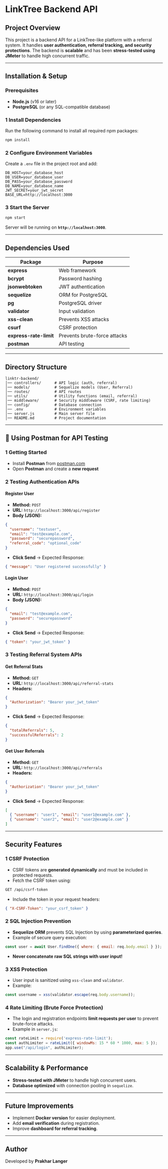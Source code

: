 # LinkTree Backend API

## Project Overview
This project is a backend API for a LinkTree-like platform with a referral system. It handles **user authentication, referral tracking, and security protections**. The backend is **scalable** and has been **stress-tested using JMeter** to handle high concurrent traffic.

---

## Installation & Setup
### **Prerequisites**
- **Node.js** (v16 or later)
- **PostgreSQL** (or any SQL-compatible database)

### **1️ Install Dependencies**
Run the following command to install all required npm packages:
```sh
npm install
```

### **2️ Configure Environment Variables**
Create a `.env` file in the project root and add:
```env
DB_HOST=your_database_host
DB_USER=your_database_user
DB_PASS=your_database_password
DB_NAME=your_database_name
JWT_SECRET=your_jwt_secret
BASE_URL=http://localhost:3000
```

### **3️ Start the Server**
```sh
npm start
```
Server will be running on **`http://localhost:3000`**.

---

## Dependencies Used
| Package | Purpose |
|---------|---------|
| **express** | Web framework |
| **bcrypt** | Password hashing |
| **jsonwebtoken** | JWT authentication |
| **sequelize** | ORM for PostgreSQL |
| **pg** | PostgreSQL driver |
| **validator** | Input validation |
| **xss-clean** | Prevents XSS attacks |
| **csurf** | CSRF protection |
| **express-rate-limit** | Prevents brute-force attacks |
| **postman** | API testing |

---

## Directory Structure
```
linktr-backend/
│── controllers/      # API logic (auth, referral)
│── models/           # Sequelize models (User, Referral)
│── routes/           # API routes
│── utils/            # Utility functions (email, referral)
│── middleware/       # Security middleware (CSRF, rate limiting)
│── config/           # Database connection
│── .env              # Environment variables
│── server.js         # Main server file
│── README.md         # Project documentation
```

---

## 🔹 Using Postman for API Testing
### **1️ Getting Started**
- Install **Postman** from [postman.com](https://www.postman.com/downloads/)
- Open **Postman** and create a **new request**

### **2️ Testing Authentication APIs**
#### **Register User**
- **Method:** `POST`
- **URL:** `http://localhost:3000/api/register`
- **Body (JSON):**
```json
{
  "username": "testuser",
  "email": "test@example.com",
  "password": "securepassword",
  "referral_code": "optional_code"
}
```
- **Click Send** → Expected Response:
```json
{ "message": "User registered successfully" }
```

#### **Login User**
- **Method:** `POST`
- **URL:** `http://localhost:3000/api/login`
- **Body (JSON):**
```json
{
  "email": "test@example.com",
  "password": "securepassword"
}
```
- **Click Send** → Expected Response:
```json
{ "token": "your_jwt_token" }
```

### **3️ Testing Referral System APIs**
#### **Get Referral Stats**
- **Method:** `GET`
- **URL:** `http://localhost:3000/api/referral-stats`
- **Headers:**
```json
{
  "Authorization": "Bearer your_jwt_token"
}
```
- **Click Send** → Expected Response:
```json
{
  "totalReferrals": 5,
  "successfulReferrals": 2
}
```

#### **Get User Referrals**
- **Method:** `GET`
- **URL:** `http://localhost:3000/api/referrals`
- **Headers:**
```json
{
  "Authorization": "Bearer your_jwt_token"
}
```
- **Click Send** → Expected Response:
```json
[
  { "username": "user1", "email": "user1@example.com" },
  { "username": "user2", "email": "user2@example.com" }
]
```

---

## Security Features
### **1️ CSRF Protection**
- CSRF tokens are **generated dynamically** and must be included in protected requests.
- Fetch the CSRF token using:
```sh
GET /api/csrf-token
```
- Include the token in your request headers:
```json
{ "X-CSRF-Token": "your_csrf_token" }
```

### **2️ SQL Injection Prevention**
- **Sequelize ORM** prevents SQL Injection by using **parameterized queries**.
- Example of secure query execution:
```js
const user = await User.findOne({ where: { email: req.body.email } });
```
- **Never concatenate raw SQL strings with user input!**

### **3️ XSS Protection**
- User input is sanitized using `xss-clean` and `validator`.
- Example:
```js
const username = xss(validator.escape(req.body.username));
```

### **4️ Rate Limiting** (Brute Force Protection)
- The login and registration endpoints **limit requests per user** to prevent brute-force attacks.
- Example in `server.js`:
```js
const rateLimit = require('express-rate-limit');
const authLimiter = rateLimit({ windowMs: 15 * 60 * 1000, max: 5 });
app.use("/api/login", authLimiter);
```

---

## Scalability & Performance
- **Stress-tested with JMeter** to handle high concurrent users.
- **Database optimized** with connection pooling in `sequelize`.

---

## Future Improvements
- Implement **Docker version** for easier deployment.
- Add **email verification** during registration.
- Improve **dashboard for referral tracking**.

---

## Author
Developed by **Prakhar Langer**

